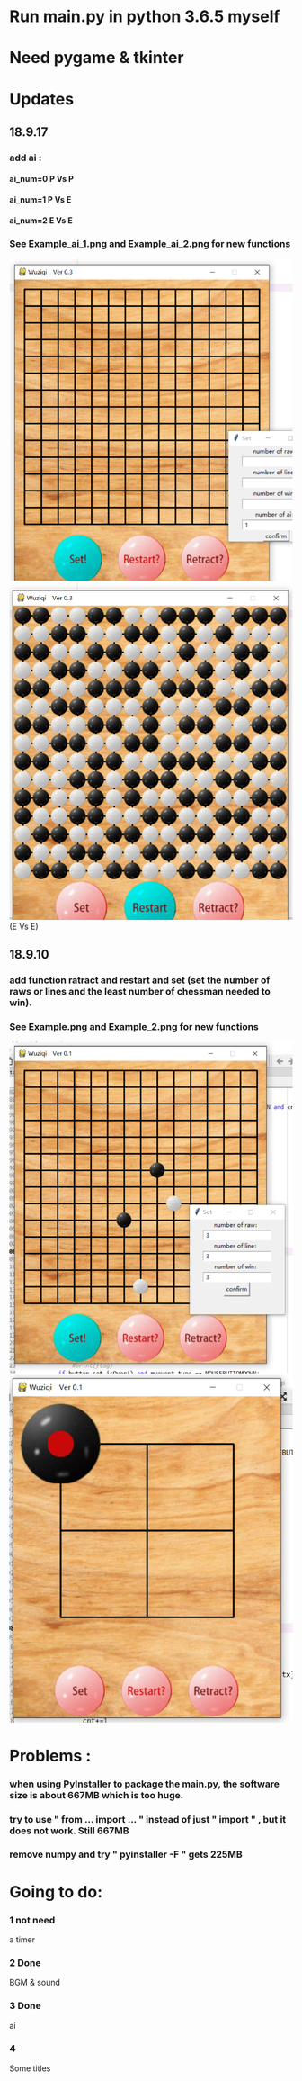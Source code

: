 ﻿# Run main.py in python 3.6.5 myself
# Need pygame & tkinter

# Updates
## 18.9.17
### add ai : 
#### ai_num=0  P Vs P
#### ai_num=1  P Vs E
#### ai_num=2  E Vs E
### See Example_ai_1.png and Example_ai_2.png for new functions
![](https://raw.githubusercontent.com/yyhaos/PYTHON/master/五子棋/Example_ai_1.PNG)
![](https://raw.githubusercontent.com/yyhaos/PYTHON/master/五子棋/Example_ai_2.PNG)(E Vs E)
## 18.9.10
### add function ratract and restart and set (set the number of raws or lines and the least number of chessman needed to win).
### See Example.png and Example_2.png for new functions
![](https://raw.githubusercontent.com/yyhaos/PYTHON/master/五子棋/Example.PNG)
![](https://raw.githubusercontent.com/yyhaos/PYTHON/master/五子棋/Example_2.PNG)

# Problems :
### when using PyInstaller to package the main.py, the software size is about 667MB which is too huge.

### try to use " from ... import ...  " instead of just " import " , but it does not work. Still 667MB

### remove numpy and try " pyinstaller -F "  gets 225MB

# Going to do:
### 1 not need
a timer
### 2 Done
BGM & sound
### 3 Done
ai
### 4
Some titles
